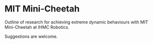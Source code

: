 # MIT Mini-Cheetah

Outline of research for achieving extreme dynamic behaviours with MIT Mini-Cheetah at IHMC Robotics.

Suggestions are welcome.
